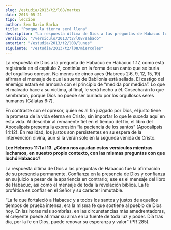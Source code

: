```yaml
---
slug: /estudia/2013/t2/l08/martes
date: 2013-05-21
tipo: leccion
author: Sem Dario Barba
title: "Porque la tierra será llena"
description: "La respuesta última de Dios a las preguntas de Habacuc fue la afirmación de su  presencia permanente. Confianza en la presencia de Dios y confianza en su  juicio a pesar de la apariencia en contrario; ese es el mensaje del libro de  Habacuc, así como el mensaje de toda la reve..."
versiculo: "/versiculo/2013/t2/l08/sabado"
anterior: "/estudia/2013/t2/l08/lunes"
siguiente: "/estudia/2013/t2/l08/miercoles"
---
```


La respuesta de Dios a la pregunta de Habacuc en Habacuc 1:17, como está registrada en el capítulo 2, continúa en la forma de un canto que se burla del orgulloso opresor. No menos de cinco ayes (Habreos 2:6, 9, 12, 15, 19) afirman el mensaje de que la suerte de Babilonia está sellada. El castigo del enemigo estará en armonía con el principio de “medida por medida”. Lo que el malvado hace a su víctima, al final, le será hecho a él. Cosecharán lo que sembraron, porque Dios no puede ser burlado por los orgullosos seres humanos (Gálatas 6:7).

En contraste con el opresor, quien es al fin juzgado por Dios, el justo tiene la promesa de la vida eterna en Cristo, sin importar lo que le suceda aquí en esta vida. Al describir al remanente fiel en el tiempo del fin, el libro del Apocalipsis presenta la expresión “la paciencia de los santos” (Apocalipsis 14:12). En realidad, los justos son persistentes en su espera de la intervención divina, aun si la verán solo en la segunda venida de Cristo.

**Lee Hebreos 11:1 al 13. ¿Cómo nos ayudan estos versículos mientras luchamos, en nuestro propio contexto, con las mismas preguntas con que luchó Habacuc?**

La respuesta última de Dios a las preguntas de Habacuc fue la afirmación de su presencia permanente. Confianza en la presencia de Dios y confianza en su juicio a pesar de la apariencia en contrario; ese es el mensaje del libro de Habacuc, así como el mensaje de toda la revelación bíblica. La fe profética es confiar en el Señor y su carácter inmutable.

“La fe que fortaleció a Habacuc y a todos los santos y justos de aquellos tiempos de prueba intensa, era la misma fe que sostiene al pueblo de Dios hoy. En las horas más sombrías, en las circunstancias más amedrentadoras, el creyente puede afirmar su alma en la fuente de toda luz y poder. Día tras día, por la fe en Dios, puede renovar su esperanza y valor” (PR 285).
